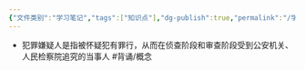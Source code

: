```yaml
---
{"文件类别":"学习笔记","tags":["知识点"],"dg-publish":true,"permalink":"/学习笔记/知识点cheese/犯罪嫌疑人/","dgPassFrontmatter":true}
---
```


- 犯罪嫌疑人是指被怀疑犯有罪行，从而在侦查阶段和审查阶段受到公安机关、人民检察院追究的当事人 #背诵/概念 